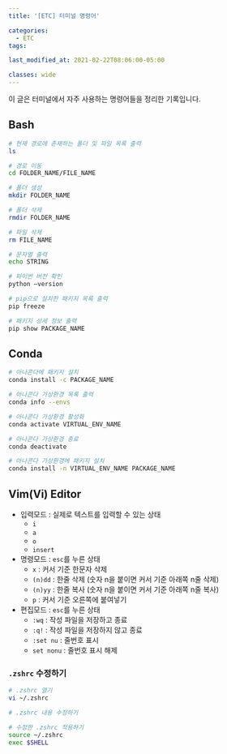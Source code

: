 ```yaml
---
title: '[ETC] 터미널 명령어'

categories:
  - ETC
tags:

last_modified_at: 2021-02-22T08:06:00-05:00

classes: wide
---
```


이 글은 터미널에서 자주 사용하는 명령어들을 정리한 기록입니다.

## Bash

```bash
# 현재 경로에 존재하는 폴더 및 파일 목록 출력
ls

# 경로 이동
cd FOLDER_NAME/FILE_NAME

# 폴더 생성
mkdir FOLDER_NAME

# 폴더 삭제
rmdir FOLDER_NAME

# 파일 삭제
rm FILE_NAME

# 문자열 출력
echo STRING
```

```bash
# 파이썬 버전 확인
python —version
```

```bash
# pip으로 설치한 패키지 목록 출력
pip freeze

# 패키지 상세 정보 출력
pip show PACKAGE_NAME
```

## Conda

```bash
# 아나콘다에 패키지 설치
conda install -c PACKAGE_NAME

# 아나콘다 가상환경 목록 출력
conda info --envs

# 아나콘다 가상환경 활성화
conda activate VIRTUAL_ENV_NAME

# 아나콘다 가상환경 종료
conda deactivate

# 아나콘다 가상환경에 패키지 설치
conda install -n VIRTUAL_ENV_NAME PACKAGE_NAME
```

## Vim(Vi) Editor

- 입력모드 : 실제로 텍스트를 입력할 수 있는 상태
    - `i`
    - `a`
    - `o`
    - `insert`
- 명령모드 : `esc`를 누른 상태
    - `x` : 커서 기준 한문자 삭제
    - `(n)dd` : 한줄 삭제 (숫자 n을 붙이면 커서 기준 아래쪽 n줄 삭제)
    - `(n)yy` : 한줄 복사 (숫자 n을 붙이면 커서 기준 아래쪽 n줄 복사)
    - `p` : 커서 기준 오른쪽에 붙여넣기
- 편집모드 : `esc`를 누른 상태
    - `:wq` : 작성 파일을 저장하고 종료
    - `:q!` : 작성 파일을 저장하지 않고 종료
    - `:set nu` : 줄번호 표시
    - `set nonu` : 줄번호 표시 해제

### `.zshrc` 수정하기

```bash
# .zshrc 열기
vi ~/.zshrc

# .zshrc 내용 수정하기

# 수정한 .zshrc 적용하기
source ~/.zshrc
exec $SHELL
```

